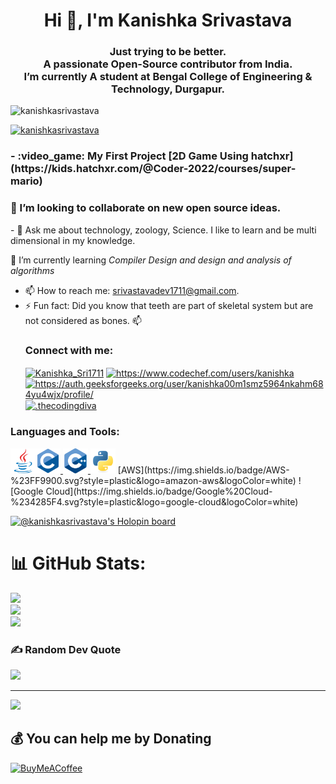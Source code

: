<h1 align="center">Hi 👋, I'm Kanishka Srivastava</h1><h3 align="center">Just trying to be better.<br>
  A passionate Open-Source contributor from India.<br>
  I’m currently A student at Bengal College of Engineering & Technology, Durgapur.</h3>
  <p align="left"> <img src="https://komarev.com/ghpvc/?username=kanishkasrivastava&label=Profile%20views&color=0e75b6&style=flat" alt="kanishkasrivastava" /> </p>

<p align="left"> <a href="https://github.com/ryo-ma/github-profile-trophy"><img src="https://github-profile-trophy.vercel.app/?username=kanishkasrivastava" alt="kanishkasrivastava" /></a> </p>
<h3>- :video_game: My First Project [2D Game Using hatchxr](https://kids.hatchxr.com/@Coder-2022/courses/super-mario)</h3>
<h3>👯 I’m looking to collaborate on new open source ideas.</h3>- 💬 Ask me about technology, zoology, Science. I like to learn and be multi dimensional in my knowledge.

🌱 I’m currently learning *Compiler Design and design and analysis of algorithms*

- 📫 How to reach me: <a style="color:#02ccff" href="mailto:srivastavadev1711@gmail.com">srivastavadev1711@gmail.com</a>.
- ⚡ Fun fact: Did you know that teeth are part of skeletal system but are not considered as bones.
📫<h3 align="left">Connect with me:</h3> <p align="left"> <a href="https://www.hackerrank.com/Kanishka_Sri1711" target="blank"><img align="center" src="https://raw.githubusercontent.com/rahuldkjain/github-profile-readme-generator/master/src/images/icons/Social/hackerrank.svg" alt="Kanishka_Sri1711" height="30" width="40" /></a> <a href="https://www.codechef.com/users/kanishka2002" target="blank"><img align="center" src="https://cdn.jsdelivr.net/npm/simple-icons@3.1.0/icons/codechef.svg" alt="https://www.codechef.com/users/kanishka" height="30" width="40" color="white" />
<a href="https://auth.geeksforgeeks.org/user/kanishka00m1smz5964nkahm684yu4wjx/profile/" target="blank"><img align="center" src="https://raw.githubusercontent.com/rahuldkjain/github-profile-readme-generator/master/src/images/icons/Social/geeks-for-geeks.svg" alt="https://auth.geeksforgeeks.org/user/kanishka00m1smz5964nkahm684yu4wjx/profile/" height="30" width="40" ></a><a href="https://discord.gg/.thecodingdiva" target="blank"><img align="center" src="https://raw.githubusercontent.com/rahuldkjain/github-profile-readme-generator/master/src/images/icons/Social/discord.svg" alt=".thecodingdiva" height="30" width="40"></a></p>
<h3 align="left">Languages and Tools:</h3> <p align="left">  <a href="https://www.java.com" target="_blank" rel="noreferrer"> <img src="https://raw.githubusercontent.com/devicons/devicon/master/icons/java/java-original.svg" alt="java" width="40" height="40"/><img src="https://github.com/devicons/devicon/blob/master/icons/c/c-original.svg" alt="C++" width="40" height="40"/> </a>
<a href="https://www.w3schools.com/cpp/" target="_blank" rel="noreferrer"> <img src="https://raw.githubusercontent.com/devicons/devicon/master/icons/cplusplus/cplusplus-original.svg" alt="cplusplus" width="40" height="40"/> </a>
<a href="https://www.python.org" target="_blank" rel="noreferrer"> <img src="https://raw.githubusercontent.com/devicons/devicon/master/icons/python/python-original.svg" alt="python" width="40" height="40"></a>
[AWS](https://img.shields.io/badge/AWS-%23FF9900.svg?style=plastic&logo=amazon-aws&logoColor=white) 
  ![Google Cloud](https://img.shields.io/badge/Google%20Cloud-%234285F4.svg?style=plastic&logo=google-cloud&logoColor=white)
</p>

[![@kanishkasrivastava's Holopin board](https://holopin.me/kanishkasrivastava#)](https://holopin.io/@kanishkasrivastava#)


# 📊 GitHub Stats:
![](https://github-readme-stats.vercel.app/api?username=kanishkasrivastava&theme=blue-green&hide_border=false&include_all_commits=true&count_private=true)<br/>
![](https://github-readme-streak-stats.herokuapp.com/?user=kanishkasrivastava&theme=blue-green&hide_border=false)<br/>
![](https://github-readme-stats.vercel.app/api/top-langs/?username=kanishkasrivastava&theme=blue-green&hide_border=false&include_all_commits=true&count_private=true&layout=compact)

### ✍️ Random Dev Quote
![](https://quotes-github-readme.vercel.app/api?type=horizontal&theme=gruvbox)

---
[![](https://visitcount.itsvg.in/api?id=kanishkasrivastava&label=Profile%20Views&color=6&icon=0&pretty=true)](https://visitcount.itsvg.in)

  ## 💰 You can help me by Donating
  [![BuyMeACoffee](https://img.shields.io/badge/Buy%20Me%20a%20Coffee-ffdd00?style=for-the-badge&logo=buy-me-a-coffee&logoColor=black)](https://buymeacoffee.com/Kanishka17) 


  <!-- Proudly created with GPRM ( https://gprm.itsvg.in ) -->
  
